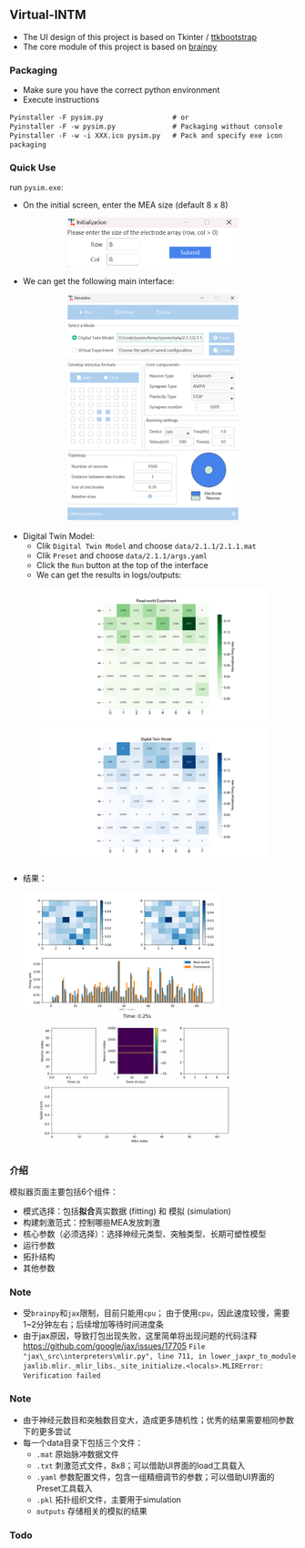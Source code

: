 ## Virtual-INTM
* The UI design of this project is based on Tkinter / [ttkbootstrap][1]
* The core module of this project is based on [brainpy][2]



### Packaging
* Make sure you have the correct python environment
* Execute instructions
```shell
Pyinstaller -F pysim.py   				# or
Pyinstaller -F -w pysim.py 				# Packaging without console
Pyinstaller -F -w -i XXX.ico pysim.py 	# Pack and specify exe icon packaging
```

### Quick Use

run `pysim.exe`:

* On the initial screen, enter the MEA size (default 8 x 8)

<div align="center">
	<img src="./img/input.png" alt="image-input" width="300">
</div>

* We can get the following main interface:
<div align="center">
	<img src="./img/main.png" alt="image-main" width="300">
</div>

* Digital Twin Model:
    * Clik `Digital Twin Model` and choose `data/2.1.1/2.1.1.mat`
    * Clik `Preset` and choose `data/2.1.1/args.yaml`
    * Click the `Run` button at the top of the interface
    * We can get the results in logs/outputs:
<div align="center">
	<img src="./img/real_heatmap.png" alt="image-real_heatmap" width="400"> <img src="./img/frame_heatmap.png" alt="image-frame_heatmap" width="400">
</div> 


* 结果：

  <img src="./img/fitting.png" alt="image-20240411223200113" style="zoom:50%;" /><img src="./img/res.gif" alt="res" style="zoom:40%;" />

  



### 介绍

模拟器页面主要包括6个组件：

* 模式选择：包括**拟合**真实数据 (fitting)  和  模拟 (simulation)
* 构建刺激范式：控制哪些MEA发放刺激
* 核心参数（必须选择）：选择神经元类型、突触类型、长期可塑性模型
* 运行参数
* 拓扑结构
* 其他参数

### Note 

* 受`brainpy`和`jax`限制，目前只能用`cpu`；
  由于使用`cpu`，因此速度较慢，需要1~2分钟左右；后续增加等待时间进度条
* 由于jax原因，导致打包出现失败，这里简单将出现问题的代码注释
  https://github.com/google/jax/issues/17705
   `File "jax\_src\interpreters\mlir.py", line 711, in lower_jaxpr_to_module
  jaxlib.mlir._mlir_libs._site_initialize.<locals>.MLIRError: Verification failed`

### Note
* 由于神经元数目和突触数目变大，造成更多随机性；优秀的结果需要相同参数下的更多尝试
* 每一个data目录下包括三个文件：
  * `.mat` 原始脉冲数据文件
  * `.txt` 刺激范式文件，8x8；可以借助UI界面的load工具载入
  * `.yaml` 参数配置文件，包含一组精细调节的参数；可以借助UI界面的Preset工具载入
  * `.pkl` 拓扑组织文件，主要用于simulation
  * `outputs` 存储相关的模拟的结果


### Todo

[1]: https://ttkbootstrap.readthedocs.io/en/latest/zh/ " ttkbootstrap"
[2]: https://github.com/brainpy/BrainPy "BrainPy(Github)"
